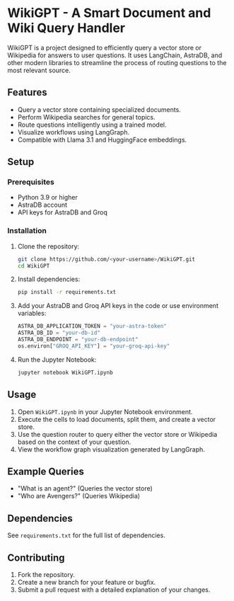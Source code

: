 # WikiGPT - A Smart Document and Wiki Query Handler

WikiGPT is a project designed to efficiently query a vector store or Wikipedia for answers to user questions. It uses LangChain, AstraDB, and other modern libraries to streamline the process of routing questions to the most relevant source.

## Features
- Query a vector store containing specialized documents.
- Perform Wikipedia searches for general topics.
- Route questions intelligently using a trained model.
- Visualize workflows using LangGraph.
- Compatible with Llama 3.1 and HuggingFace embeddings.

## Setup

### Prerequisites
- Python 3.9 or higher
- AstraDB account
- API keys for AstraDB and Groq

### Installation

1. Clone the repository:
    ```bash
    git clone https://github.com/<your-username>/WikiGPT.git
    cd WikiGPT
    ```

2. Install dependencies:
    ```bash
    pip install -r requirements.txt
    ```

3. Add your AstraDB and Groq API keys in the code or use environment variables:
    ```python
    ASTRA_DB_APPLICATION_TOKEN = "your-astra-token"
    ASTRA_DB_ID = "your-db-id"
    ASTRA_DB_ENDPOINT = "your-db-endpoint"
    os.environ["GROQ_API_KEY"] = "your-groq-api-key"
    ```

4. Run the Jupyter Notebook:
    ```bash
    jupyter notebook WikiGPT.ipynb
    ```

## Usage

1. Open `WikiGPT.ipynb` in your Jupyter Notebook environment.
2. Execute the cells to load documents, split them, and create a vector store.
3. Use the question router to query either the vector store or Wikipedia based on the context of your question.
4. View the workflow graph visualization generated by LangGraph.

## Example Queries
- "What is an agent?" (Queries the vector store)
- "Who are Avengers?" (Queries Wikipedia)

## Dependencies
See `requirements.txt` for the full list of dependencies.

## Contributing
1. Fork the repository.
2. Create a new branch for your feature or bugfix.
3. Submit a pull request with a detailed explanation of your changes.
